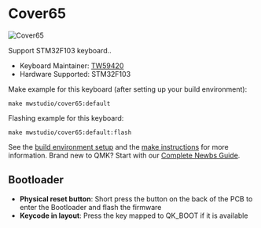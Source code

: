 # Cover65

![Cover65](https://i.imgur.com/m1EFfOU.png)

Support STM32F103 keyboard..

* Keyboard Maintainer: [TW59420](https://github.com/TW59420)
* Hardware Supported: STM32F103

Make example for this keyboard (after setting up your build environment):

    make mwstudio/cover65:default 

Flashing example for this keyboard:

    make mwstudio/cover65:default:flash

See the [build environment setup](https://docs.qmk.fm/#/getting_started_build_tools) and the [make instructions](https://docs.qmk.fm/#/getting_started_make_guide) for more information. Brand new to QMK? Start with our [Complete Newbs Guide](https://docs.qmk.fm/#/newbs).

## Bootloader
* **Physical reset button**: Short press the button on the back of the PCB to enter the Bootloader and flash the firmware
* **Keycode in layout**: Press the key mapped to QK_BOOT if it is available

